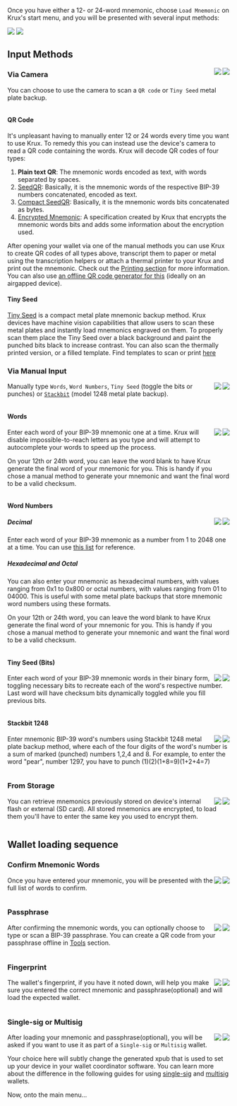 Once you have either a 12- or 24-word mnemonic, choose `Load Mnemonic` on Krux's start menu, and you will be presented with several input methods:

<img src="../../../img/maixpy_amigo/load-mnemonic-options-150.png">
<img src="../../../img/maixpy_m5stickv/load-mnemonic-options-125.png">

## Input Methods
<img src="../../../img/maixpy_m5stickv/load-mnemonic-camera-options-125.png" align="right">
<img src="../../../img/maixpy_amigo/load-mnemonic-camera-options-150.png" align="right">

### Via Camera

You can choose to use the camera to scan a `QR code` or `Tiny Seed` metal plate backup.

<div style="clear: both"></div>

#### QR Code

It's unpleasant having to manually enter 12 or 24 words every time you want to use Krux. To remedy this you can instead use the device's camera to read a QR code containing the words. Krux will decode QR codes of four types:

1. **Plain text QR**: The mnemonic words encoded as text, with words separated by spaces.
2. [SeedQR](https://github.com/SeedSigner/seedsigner/blob/dev/docs/seed_qr/README.md): Basically, it is the mnemonic words of the respective BIP-39 numbers concatenated, encoded as text.
3. [Compact SeedQR](https://github.com/SeedSigner/seedsigner/blob/dev/docs/seed_qr/README.md/#compactseedqr-specification): Basically, it is the mnemonic words bits concatenated as bytes.
4. [Encrypted Mnemonic](../features/encrypted-mnemonics.md): A specification created by Krux that encrypts the mnemonic words bits and adds some information about the encryption used.

After opening your wallet via one of the manual methods you can use Krux to create QR codes of all types above, transcript them to paper or metal using the transcription helpers or attach a thermal printer to your Krux and print out the mnemonic. Check out the [Printing section](../features/printing.md) for more information.
You can also use [an offline QR code generator for this](https://iancoleman.io/bip39/) (ideally on an airgapped device).

#### Tiny Seed

[Tiny Seed](https://tinyseed.io/) is a compact metal plate mnemonic backup method.
Krux devices have machine vision capabilities that allow users to scan these metal plates and instantly load mnemonics engraved on them. To properly scan them place the Tiny Seed over a black background and paint the punched bits black to increase contrast. You can also scan the thermally printed version, or a filled template. Find templates to scan or print [here](https://github.com/odudex/krux_binaries/tree/main/templates)

### Via Manual Input
<img src="../../../img/maixpy_m5stickv/load-mnemonic-manual-options-125.png" align="right">
<img src="../../../img/maixpy_amigo/load-mnemonic-manual-options-150.png" align="right">

Manually type `Words`, `Word Numbers`, `Tiny Seed` (toggle the bits or punches) or [`Stackbit`](https://stackbit.me) (model 1248 metal plate backup).

<div style="clear: both"></div>

#### Words
<img src="../../../img/maixpy_m5stickv/load-mnemonic-via-text-word-125.png" align="right">
<img src="../../../img/maixpy_amigo/load-mnemonic-via-text-word-150.png" align="right">

Enter each word of your BIP-39 mnemonic one at a time. Krux will disable impossible-to-reach letters as you type and will attempt to autocomplete your words to speed up the process.

On your 12th or 24th word, you can leave the word blank to have Krux generate the final word of your mnemonic for you. This is handy if you chose a manual method to generate your mnemonic and want the final word to be a valid checksum.

<div style="clear: both"></div>

#### Word Numbers
<img src="../../../img/maixpy_m5stickv/load-mnemonic-via-numbers-word-125.png" align="right">
<img src="../../../img/maixpy_amigo/load-mnemonic-via-numbers-word-150.png" align="right">

##### Decimal

Enter each word of your BIP-39 mnemonic as a number from 1 to 2048 one at a time. You can use [this list](https://github.com/bitcoin/bips/blob/master/bip-0039/english.txt) for reference.
##### Hexadecimal and Octal

You can also enter your mnemonic as hexadecimal numbers, with values ranging from 0x1 to 0x800 or octal numbers, with values ranging from 01 to 04000. This is useful with some metal plate backups that store mnemonic word numbers using these formats.

On your 12th or 24th word, you can leave the word blank to have Krux generate the final word of your mnemonic for you. This is handy if you chose a manual method to generate your mnemonic and want the final word to be a valid checksum.

<div style="clear: both"></div>

#### Tiny Seed (Bits)
<img src="../../../img/maixpy_m5stickv/load-mnemonic-via-tinyseed-filled-125.png" align="right">
<img src="../../../img/maixpy_amigo/load-mnemonic-via-tinyseed-filled-150.png" align="right">

Enter each word of your BIP-39 mnemonic words in their binary form, toggling necessary bits to recreate each of the word's respective number. Last word will have checksum bits dynamically toggled while you fill previous bits.

<div style="clear: both"></div>

#### Stackbit 1248
<img src="../../../img/maixpy_m5stickv/load-mnemonic-via-stackbit-filled-125.png" align="right">
<img src="../../../img/maixpy_amigo/load-mnemonic-via-stackbit-filled-150.png" align="right">

Enter mnemonic BIP-39 word's numbers using Stackbit 1248 metal plate backup method, where each of the four digits of the word's number is a sum of marked (punched) numbers 1,2,4 and 8. For example, to enter the word "pear", number 1297, you have to punch (1)(2)(1+8=9)(1+2+4=7)

<div style="clear: both"></div>

### From Storage
<img src="../../../img/maixpy_m5stickv/load-mnemonic-storage-options-125.png" align="right">
<img src="../../../img/maixpy_amigo/load-mnemonic-storage-options-150.png" align="right">

You can retrieve mnemonics previously stored on device's internal flash or external (SD card). All stored mnemonics are encrypted, to load them you'll have to enter the same key you used to encrypt them.

<div style="clear: both"></div>

## Wallet loading sequence

### Confirm Mnemonic Words
<img src="../../../img/maixpy_m5stickv/load-mnemonic-seq-mnemonic-125.png" align="right">
<img src="../../../img/maixpy_amigo/load-mnemonic-seq-mnemonic-150.png" align="right">

Once you have entered your mnemonic, you will be presented with the full list of words to confirm.

<div style="clear: both"></div>

### Passphrase
<img src="../../../img/maixpy_m5stickv/load-mnemonic-seq-passphrase-125.png" align="right">
<img src="../../../img/maixpy_amigo/load-mnemonic-seq-passphrase-150.png" align="right">

After confirming the mnemonic words, you can optionally choose to type or scan a BIP-39 passphrase. You can create a QR code from your passphrase offline in [Tools](../features/tools.md/#create-qr-code) section.

<div style="clear: both"></div>

### Fingerprint
<img src="../../../img/maixpy_m5stickv/load-mnemonic-seq-fingerprint-125.png" align="right">
<img src="../../../img/maixpy_amigo/load-mnemonic-seq-fingerprint-150.png" align="right">

The wallet's fingerprint, if you have it noted down, will help you make sure you entered the correct mnemonic and passphrase(optional) and will load the expected wallet.

<div style="clear: both"></div>

### Single-sig or Multisig
<img src="../../../img/maixpy_m5stickv/load-mnemonic-seq-single-multi-125.png" align="right">
<img src="../../../img/maixpy_amigo/load-mnemonic-seq-single-multi-150.png" align="right">

After loading your mnemonic and passphrase(optional), you will be asked if you want to use it as part of a `Single-sig` or `Multisig` wallet.

Your choice here will subtly change the generated xpub that is used to set up your device in your wallet coordinator software. You can learn more about the difference in the following guides for using [single-sig](using-a-single-sig-wallet.md) and [multisig](using-a-multisig-wallet.md) wallets.

Now, onto the main menu...

<div style="clear: both"></div>
